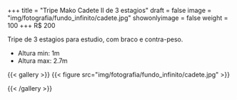 +++
title = "Tripe Mako Cadete II de 3 estagios"
draft = false
image = "img/fotografia/fundo_infinito/cadete.jpg"
showonlyimage = false
weight = 100
+++
<span class="price">R$ 200</span>

Tripe de 3 estagios para estudio, com braco e contra-peso.

<!--more-->

- Altura min: 1m
- Altura max: 2.7m

{{< gallery >}}
{{< figure src="img/fotografia/fundo_infinito/cadete.jpg" >}}

{{< /gallery >}}